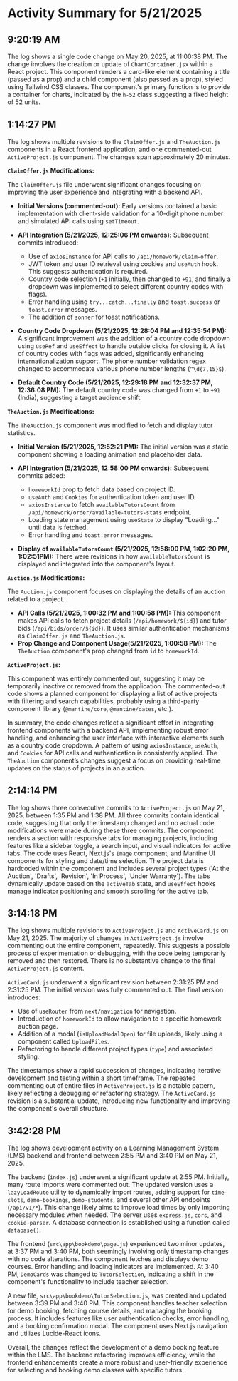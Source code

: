 # Activity Summary for 5/21/2025

## 9:20:19 AM
The log shows a single code change on May 20, 2025, at 11:00:38 PM.  The change involves the creation or update of `ChartContainer.jsx` within a React project. This component renders a card-like element containing a title (passed as a prop) and a child component (also passed as a prop),  styled using Tailwind CSS classes. The component's primary function is to provide a container for charts, indicated by the `h-52` class suggesting a fixed height of 52 units.


## 1:14:27 PM
The log shows multiple revisions to the `ClaimOffer.js` and `TheAuction.js` components in a React frontend application, and one commented-out `ActiveProject.js` component.  The changes span approximately 20 minutes.

**`ClaimOffer.js` Modifications:**

The `ClaimOffer.js` file underwent significant changes focusing on improving the user experience and integrating with a backend API.

* **Initial Versions (commented-out):**  Early versions contained a basic implementation with client-side validation for a 10-digit phone number and simulated API calls using `setTimeout`.

* **API Integration (5/21/2025, 12:25:06 PM onwards):** Subsequent commits introduced:
    *  Use of `axiosInstance` for API calls to `/api/homework/claim-offer`.
    *  JWT token and user ID retrieval using cookies and `useAuth` hook.  This suggests authentication is required.
    *  Country code selection (`+1` initially, then changed to `+91`, and finally a dropdown was implemented to select different country codes with flags).
    *  Error handling using `try...catch...finally` and `toast.success` or `toast.error` messages.
    *  The addition of `sonner` for toast notifications.

* **Country Code Dropdown (5/21/2025, 12:28:04 PM and 12:35:54 PM):**  A significant improvement was the addition of a country code dropdown using `useRef` and `useEffect` to handle outside clicks for closing it.  A list of country codes with flags was added, significantly enhancing internationalization support.  The phone number validation regex changed to accommodate various phone number lengths (`^\d{7,15}$`).

* **Default Country Code (5/21/2025, 12:29:18 PM and 12:32:37 PM, 12:36:08 PM):** The default country code was changed from `+1` to `+91` (India), suggesting a target audience shift.


**`TheAuction.js` Modifications:**

The `TheAuction.js` component was modified to fetch and display tutor statistics.

* **Initial Version (5/21/2025, 12:52:21 PM):**  The initial version was a static component showing a loading animation and placeholder data.

* **API Integration (5/21/2025, 12:58:00 PM onwards):**  Subsequent commits added:
    *  `homeworkId` prop to fetch data based on project ID.
    *  `useAuth` and `Cookies` for authentication token and user ID.
    *  `axiosInstance` to fetch `availableTutorsCount` from `/api/homework/order/available-tutors-stats` endpoint.
    *  Loading state management using `useState` to display "Loading..." until data is fetched.
    *  Error handling and `toast.error` messages.

* **Display of `availableTutorsCount` (5/21/2025, 12:58:00 PM, 1:02:20 PM, 1:02:51PM):**  There were revisions in how `availableTutorsCount` is displayed and integrated into the component's layout.


**`Auction.js` Modifications:**

The `Auction.js` component focuses on displaying the details of an auction related to a project.

* **API Calls (5/21/2025, 1:00:32 PM and 1:00:58 PM):** This component makes API calls to fetch project details (`/api/homework/${id}`) and tutor bids (`/api/bids/order/${id}`).  It uses similar authentication mechanisms as `ClaimOffer.js` and `TheAuction.js`.
* **Prop Change and Component Usage(5/21/2025, 1:00:58 PM):** The `TheAuction` component's prop changed from `id` to `homeworkId`.


**`ActiveProject.js`:**

This component was entirely commented out, suggesting it may be temporarily inactive or removed from the application.  The commented-out code shows a planned component for displaying a list of active projects with filtering and search capabilities, probably using a third-party component library (`@mantine/core`, `@mantine/dates`, etc.).


In summary, the code changes reflect a significant effort in integrating frontend components with a backend API, implementing robust error handling, and enhancing the user interface with interactive elements such as a country code dropdown.  A pattern of using `axiosInstance`, `useAuth`, and `Cookies` for API calls and authentication is consistently applied. The `TheAuction` component’s changes suggest a focus on providing real-time updates on the status of projects in an auction.


## 2:14:14 PM
The log shows three consecutive commits to `ActiveProject.js`  on May 21, 2025, between 1:35 PM and 1:38 PM.  All three commits contain identical code, suggesting that only the timestamp changed and no actual code modifications were made during these three commits. The component renders a section with responsive tabs for managing projects, including features like a sidebar toggle, a search input, and visual indicators for active tabs.  The code uses React, Next.js's `Image` component, and Mantine UI components for styling and date/time selection.  The project data is hardcoded within the component and includes several project types ('At the Auction', 'Drafts', 'Revision', 'In Process', 'Under Warranty').  The tabs dynamically update based on the `activeTab` state, and  `useEffect` hooks manage indicator positioning and smooth scrolling for the active tab.


## 3:14:18 PM
The log shows multiple revisions to `ActiveProject.js` and `ActiveCard.js` on May 21, 2025.  The majority of changes in `ActiveProject.js` involve commenting out the entire component, repeatedly. This suggests a possible process of experimentation or debugging, with the code being temporarily removed and then restored. There is no substantive change to the final `ActiveProject.js` content.

`ActiveCard.js` underwent a significant revision between 2:31:25 PM and 2:31:25 PM.  The initial version was fully commented out. The final version introduces:

*   Use of `useRouter` from `next/navigation` for navigation.
*   Introduction of `homeworkId` to allow navigation to a specific homework auction page.
*   Addition of a modal (`isUploadModalOpen`) for file uploads, likely using a component called `UploadFiles`.
*   Refactoring to handle different project types (`type`) and associated styling.

The timestamps show a rapid succession of changes, indicating iterative development and testing within a short timeframe.  The repeated commenting out of entire files in `ActiveProject.js` is a notable pattern, likely reflecting a debugging or refactoring strategy.  The `ActiveCard.js` revision is a substantial update, introducing new functionality and improving the component's overall structure.


## 3:42:28 PM
The log shows development activity on a Learning Management System (LMS) backend and frontend between 2:55 PM and 3:40 PM on May 21, 2025.

The backend (`index.js`) underwent a significant update at 2:55 PM.  Initially, many route imports were commented out. The updated version uses a `lazyLoadRoute` utility to dynamically import routes, adding support for  `time-slots`, `demo-bookings`, `demo-students`, and several other API endpoints (`/api/v1/*`). This change likely aims to improve load times by only importing necessary modules when needed.  The server uses `express.js`, `cors`, and `cookie-parser`.  A database connection is established using a function called `database()`.

The frontend (`src\app\bookdemo\page.js`) experienced two minor updates, at 3:37 PM and 3:40 PM, both seemingly involving only timestamp changes with no code alterations.  The component fetches and displays demo courses. Error handling and loading indicators are implemented.  At 3:40 PM, `DemoCards` was changed to `TutorSelection`, indicating a shift in the component's functionality to include teacher selection.

A new file, `src\app\bookdemo\TutorSelection.js`, was created and updated between 3:39 PM and 3:40 PM. This component handles teacher selection for demo booking, fetching course details, and managing the booking process. It includes features like user authentication checks, error handling, and a booking confirmation modal.  The component uses Next.js navigation and utilizes Lucide-React icons.

Overall, the changes reflect the development of a demo booking feature within the LMS. The backend refactoring improves efficiency, while the frontend enhancements create a more robust and user-friendly experience for selecting and booking demo classes with specific tutors.
